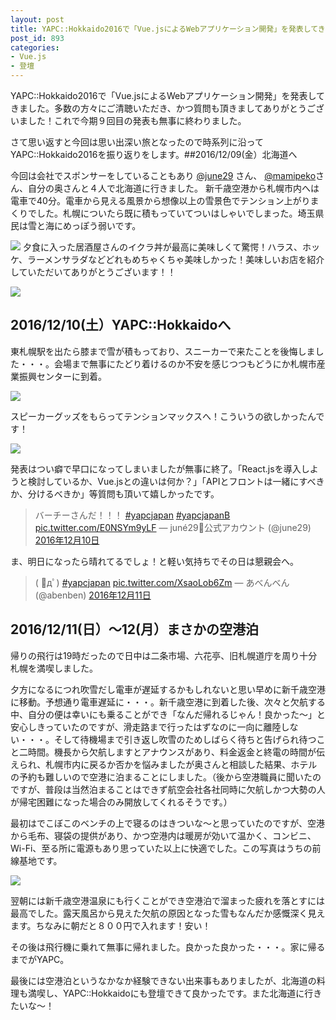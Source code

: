```yaml
---
layout: post
title: YAPC::Hokkaido2016で「Vue.jsによるWebアプリケーション開発」を発表してきました
post_id: 893
categories: 
- Vue.js
- 登壇
---
```


YAPC::Hokkaido2016で「Vue.jsによるWebアプリケーション開発」を発表してきました。多数の方々にご清聴いただき、かつ質問も頂きましてありがとうございました！これで今期９回目の発表も無事に終わりました。

さて思い返すと今回は思い出深い旅となったので時系列に沿ってYAPC::Hokkaido2016を振り返りをします。##2016/12/09(金）北海道へ


今回は会社でスポンサーをしていることもあり
[@june29](https://twitter.com/june29) さん、
[@mamipeko](https://twitter.com/mamipeko)さん、自分の奥さんと４人で北海道に行きました。 新千歳空港から札幌市内へは電車で40分。電車から見える風景から想像以上の雪景色でテンション上がりまくりでした。札幌についたら既に積もっていてついはしゃいでしまった。埼玉県民は雪と海にめっぽう弱いです。

![](/images/IMG_20161209_232203.jpg)
夕食に入った居酒屋さんのイクラ丼が最高に美味しくて驚愕！ハラス、ホッケ、ラーメンサラダなどどれもめちゃくちゃ美味しかった！美味しいお店を紹介していただいてありがとうございます！！

![](/images/IMG_20161209_234959.jpg)


## 2016/12/10(土）YAPC::Hokkaidoへ


東札幌駅を出たら膝まで雪が積もっており、スニーカーで来たことを後悔しました・・・。会場まで無事にたどり着けるのか不安を感じつつもどうにか札幌市産業振興センターに到着。


![](/images/IMG_20161210_090658-e1481726876743.jpg)

スピーカーグッズをもらってテンションマックスへ！こういうの欲しかったんです！


![](/images/IMG_20161210_092633.jpg)

発表はつい癖で早口になってしまいましたが無事に終了。「React.jsを導入しようと検討しているか、Vue.jsとの違いは何か？」「APIとフロントは一緒にすべきか、分けるべきか」等質問も頂いて嬉しかったです。


>バーチーさんだ！！！ 
[#yapcjapan](https://twitter.com/hashtag/yapcjapan?src=hash) 
[#yapcjapanB](https://twitter.com/hashtag/yapcjapanB?src=hash) 
[pic.twitter.com/E0NSYm9yLF](https://t.co/E0NSYm9yLF)
— juné29💩公式アカウント (@june29) 
[2016年12月10日](https://twitter.com/june29/status/807467808174940160)





ま、明日になったら晴れてるでしょ！と軽い気持ちでその日は懇親会へ。


>( ﾟдﾟ)
[#yapcjapan](https://twitter.com/hashtag/yapcjapan?src=hash) 
[pic.twitter.com/XsaoLob6Zm](https://t.co/XsaoLob6Zm)
— あべんべん (@abenben) 
[2016年12月11日](https://twitter.com/abenben/status/807746789172342784)






## 2016/12/11(日）〜12(月）まさかの空港泊


帰りの飛行は19時だったので日中は二条市場、六花亭、旧札幌道庁を周り十分札幌を満喫しました。

夕方になるにつれ吹雪だし電車が遅延するかもしれないと思い早めに新千歳空港に移動。予想通り電車遅延に・・・。新千歳空港に到着した後、次々と欠航する中、自分の便は幸いにも乗ることができ「なんだ帰れるじゃん！良かった〜」と安心しきっていたのですが、滑走路まで行ったはずなのに一向に離陸しない・・・。そして待機場まで引き返し吹雪のためしばらく待ちと告げられ待つこと二時間。機長から欠航しますとアナウンスがあり、料金返金と終電の時間が伝えられ、札幌市内に戻るか否かを悩みましたが奥さんと相談した結果、ホテルの予約も難しいので空港に泊まることにしました。（後から空港職員に聞いたのですが、普段は当然泊まることはできず航空会社各社同時に欠航しかつ大勢の人が帰宅困難になった場合のみ開放してくれるそうです。）

最初はでこぼこのベンチの上で寝るのはきついな〜と思っていたのですが、空港から毛布、寝袋の提供があり、かつ空港内は暖房が効いて温かく、コンビニ、Wi-Fi、至る所に電源もあり思っていた以上に快適でした。この写真はうちの前線基地です。


![](/images/IMG_20161212_002515.jpg)

翌朝には新千歳空港温泉にも行くことができ空港泊で溜まった疲れを落とすには最高でした。露天風呂から見えた欠航の原因となった雪もなんだか感慨深く見えます。ちなみに朝だと８００円で入れます！安い！

その後は飛行機に乗れて無事に帰れました。良かった良かった・・・。家に帰るまでがYAPC。

最後には空港泊というなかなか経験できない出来事もありましたが、北海道の料理も満喫し、YAPC::Hokkaidoにも登壇できて良かったです。また北海道に行きたいな〜！
